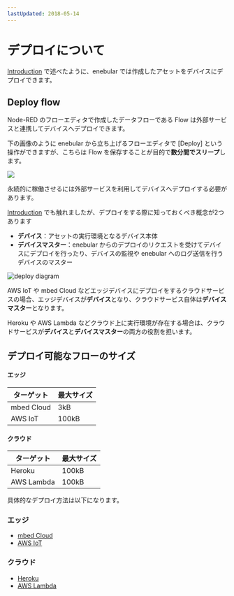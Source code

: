 ```yaml
---
lastUpdated: 2018-05-14
---
```


# デプロイについて

[Introduction](../INDEX.md) で述べたように、enebular では作成したアセットをデバイスにデプロイできます。

## Deploy flow

Node-RED のフローエディタで作成したデータフローである Flow は外部サービスと連携してデバイスへデプロイできます。

下の画像のように enebular から立ち上げるフローエディタで [Deploy] という操作ができますが、こちらは Flow を保存することが目的で**数分間でスリープ**します。

![](https://i.gyazo.com/bfb9c0e25ad5e4a372a149336bdef8b8.png)

永続的に稼働させるには外部サービスを利用してデバイスへデプロイする必要があります。

[Introduction](../INDEX.md) でも触れましたが、デプロイをする際に知っておくべき概念が2つあります

- **デバイス**：アセットの実行環境となるデバイス本体
- **デバイスマスター**：enebular からのデプロイのリクエストを受けてデバイスにデプロイを行ったり、デバイスの監視や enebular へのログ送信を行うデバイスのマスター

![deploy diagram](/_asset/images/Introduction/enebular-developers-deploy.png)

AWS IoT や mbed Cloud などエッジデバイスにデプロイをするクラウドサービスの場合、エッジデバイスが**デバイス**となり、クラウドサービス自体は**デバイスマスター**となります。

Heroku や AWS Lambda などクラウド上に実行環境が存在する場合は、クラウドサービスが**デバイス**と**デバイスマスター**の両方の役割を担います。

## デプロイ可能なフローのサイズ
#### エッジ

| ターゲット | 最大サイズ |
| --- | --- |
| mbed Cloud | 3kB |
| AWS IoT | 100kB |

#### クラウド

| ターゲット | 最大サイズ |
| --- | --- |
| Heroku | 100kB |
| AWS Lambda | 100kB |

具体的なデプロイ方法は以下になります。

### エッジ

* [mbed Cloud](./DeployFlow/mbed/index.md)
* [AWS IoT](./DeployFlow/AWSIoT/index.md)

### クラウド

* [Heroku](./DeployFlow/Heroku/index.md)
* [AWS Lambda](./DeployFlow/Lambda/index.md)